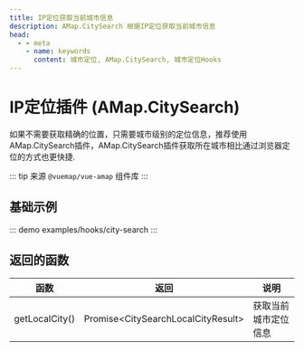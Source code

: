 ```yaml
---
title: IP定位获取当前城市信息
description: AMap.CitySearch 根据IP定位获取当前城市信息
head:
  - - meta
    - name: keywords
      content: 城市定位, AMap.CitySearch, 城市定位Hooks
---
```

# IP定位插件 (AMap.CitySearch)
如果不需要获取精确的位置，只需要城市级别的定位信息，推荐使用AMap.CitySearch插件，AMap.CitySearch插件获取所在城市相比通过浏览器定位的方式也更快捷.

::: tip
来源 ```@vuemap/vue-amap``` 组件库
:::

## 基础示例

::: demo
examples/hooks/city-search
:::

## 返回的函数
函数 | 返回                                   | 说明
---|--------------------------------------|---|
getLocalCity() | Promise\<CitySearchLocalCityResult\> | 获取当前城市定位信息

